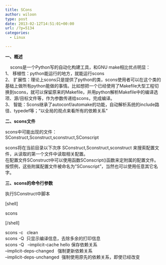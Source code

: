 ```yaml
---
title: SCons
author: wiloon
type: post
date: 2013-02-12T14:51:01+00:00
url: /?p=5134
categories:
  - Linux

---
```

<p style="display: inline !important;">
  <strong>一、概述</strong>
</p>

<div id="article_content">
  <p>
        scons是一个Python写的自动化构建工具，和GNU make相比优点明显：<br /> 1、 移植性：python能运行的地方，就能运行scons<br /> 2、 扩展性：理论上scons只是提供了python的类，scons使用者可以在这个类的基础上做所有python能做的事情。比如想把一个已经使用了Makefile大型工程切换到scons，就可以保留原来的Makefile，并用python解析Makefile中的编译选项、源/目标文件等，作为参数传递给scons，完成编译。<br /> 3、 智能：Scons继承了autoconf/automake的功能，自动解析系统的include路径、typedef等；“以全局的观点来看所有的依赖关系”
  </p>
  
  <p>
    <strong>二、scons文件</strong>
  </p>
  
  <p>
    scons中可能出现的文件：<br /> SConstruct,Sconstruct,sconstruct,SConscript
  </p>
  
  <p>
    scons将在当前目录以下次序 SConstruct,Sconstruct,sconstruct 来搜索配置文件，从读取的第一个文件中读取相关配置。<br /> 在配置文件SConstruct中可以使用函数SConscript()函数来定附属的配置文件。按惯例，这些附属配置文件被命名为”SConscript”，当然也可以使用任意其它名字。
  </p>
  
  <p>
    <strong>三、scons的命令行参数<br /> </strong>
  </p>
  
  <p>
    执行SConstruct中脚本
  </p>
  
  <p>
    [shell]
  </p>
  
  <p>
    scons
  </p>
  
  <p>
    [/shell]
  </p>
  
  <p>
    scons -c   clean<br /> scons -Q  只显示编译信息，去除多余的打印信息<br /> scons -Q   &#8211;implicit-cache hello 保存依赖关系<br /> &#8211;implicit-deps-changed   强制更新依赖关系<br /> &#8211;implicit-deps-unchanged  强制使用原先的依赖关系，即使已经改变
  </p>
</div>